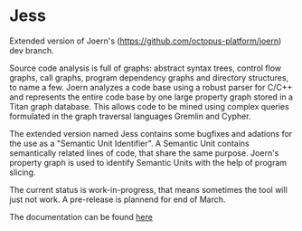 Jess
====

Extended version of Joern's (https://github.com/octopus-platform/joern) dev branch.

Source code analysis is full of graphs: abstract syntax trees, control
flow graphs, call graphs, program dependency graphs and directory
structures, to name a few. Joern analyzes a code base using a robust
parser for C/C++ and represents the entire code base by one large
property graph stored in a Titan graph database. This allows code to
be mined using complex queries formulated in the graph traversal
languages Gremlin and Cypher.

The extended version named Jess contains some bugfixes and adations for the use as a "Semantic Unit Identifier".
A Semantic Unit contains semantically related lines of code, that share the same purpose.
Joern's property graph is used to identify Semantic Units with the help of program slicing.

The current status is work-in-progress, that means sometimes the tool will just not work.
A pre-release is plannend for end of March.

The documentation can be found [here](https://joern-advanced.readthedocs.io/en/dev/)
